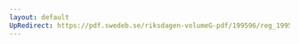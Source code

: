 ```yaml
---
layout: default
UpRedirect: https://pdf.swedeb.se/riksdagen-volumeG-pdf/199596/reg_199596/reg_199596_0126.pdf
---
```

